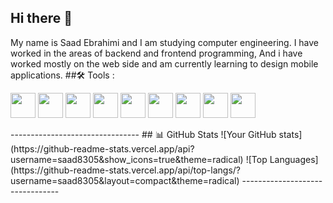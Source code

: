 ## Hi there 👋
My name is Saad Ebrahimi and I am studying computer engineering.
I have worked in the areas of backend and frontend programming, And i have worked mostly on the web side and am currently learning to design mobile applications.
##🛠 Tools :
<p align="left">
<img src="https://cdn.jsdelivr.net/gh/devicons/devicon/icons/python/python-original.svg" width="40" height="40"/>
<img src="https://cdn.jsdelivr.net/gh/devicons/devicon/icons/django/django-plain.svg" width="40" height="40"/>
<img src="https://cdn.jsdelivr.net/gh/devicons/devicon/icons/javascript/javascript-original.svg" width="40" height="40"/>
<img src="https://cdn.jsdelivr.net/gh/devicons/devicon/icons/git/git-original.svg" width="40" height="40"/>
<img src="https://cdn.jsdelivr.net/gh/devicons/devicon/icons/html5/html5-original.svg" width="40" height="40"/>
<img src="https://cdn.jsdelivr.net/gh/devicons/devicon/icons/css3/css3-original.svg" width="40" height="40"/>
<img src="https://cdn.jsdelivr.net/gh/devicons/devicon/icons/php/php-original.svg" width="40" height="40"/>
  <img src="https://cdn.jsdelivr.net/gh/devicons/devicon/icons/C++/cpp-original.svg" width="40" height="40"/>
<img src="https://cdn.jsdelivr.net/gh/devicons/devicon/icons/c#/cs-original.svg" width="40" height="40"/>
</p>
--------------------------------
## 📊 GitHub Stats
![Your GitHub stats](https://github-readme-stats.vercel.app/api?username=saad8305&show_icons=true&theme=radical)
![Top Languages](https://github-readme-stats.vercel.app/api/top-langs/?username=saad8305&layout=compact&theme=radical)
--------------------------------
